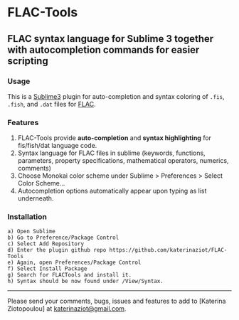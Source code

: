 # FLAC-Tools
## FLAC syntax language for Sublime 3 together with autocompletion commands for easier scripting

### Usage

This is a [Sublime3](http://www.sublimetext.com/) plugin for auto-completion and syntax coloring of ```.fis```, ```.fish```, and ```.dat``` files for [FLAC](https://www.itascacg.com/software/FLAC).

### Features

1. FLAC-Tools provide **auto-completion** and **syntax highlighting** for fis/fish/dat language code.
2. Syntax language for FLAC files in sublime (keywords, functions, parameters, property specifications, mathematical operators, numerics, comments)
3. Choose Monokai color scheme under Sublime > Preferences > Select Color Scheme...
4. Autocompletion options automatically appear upon typing as list underneath. 

### Installation 

	a) Open Sublime 
	b) Go to Preference/Package Control
	c) Select Add Repository
	d) Enter the plugin github repo https://github.com/katerinaziot/FLAC-Tools
	e) Again, open Preferences/Package Control
	f) Select Install Package
	g) Search for FLACTools and install it.
	h) Syntax should be now found under /View/Syntax.

---

Please send your comments, bugs, issues and features to add to [Katerina Ziotopoulou] at katerinaziot@gmail.com.
